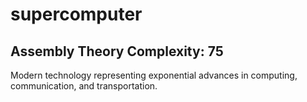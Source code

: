 # supercomputer

## Assembly Theory Complexity: 75
Modern technology representing exponential advances in computing, communication, and transportation.
